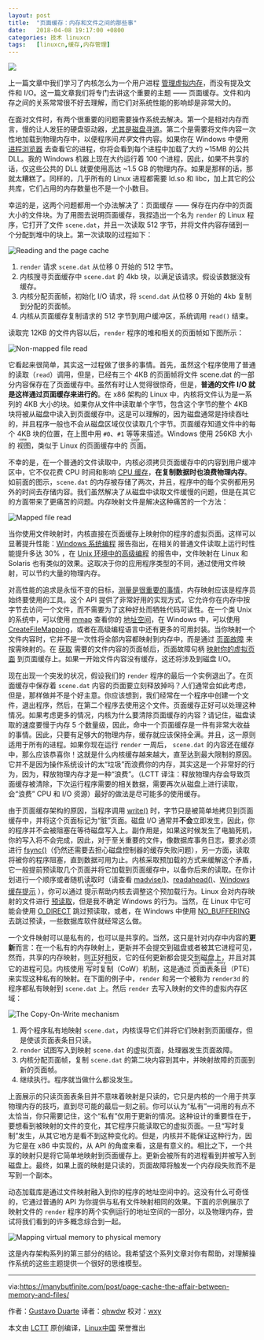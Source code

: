 ```yaml
---
layout: post
title:	"页面缓存：内存和文件之间的那些事"
date:	2018-04-08 19:17:00 +0800 
categories:	技术 linuxcn 
tags:	[linuxcn,缓存,内存管理]
---
```



![](/Asserts/Images//attachment/album/201804/08/191716biaoeie8ofpmpbgg.jpg)


上一篇文章中我们学习了内核怎么为一个用户进程 [管理虚拟内存](/article-9393-1.html)，而没有提及文件和 I/O。这一篇文章我们将专门去讲这个重要的主题 —— 页面缓存。文件和内存之间的关系常常很不好去理解，而它们对系统性能的影响却是非常大的。


在面对文件时，有两个很重要的问题需要操作系统去解决。第一个是相对内存而言，慢的让人发狂的硬盘驱动器，[尤其是磁盘寻道](https://manybutfinite.com/post/what-your-computer-does-while-you-wait)。第二个是需要将文件内容一次性地加载到物理内存中，以便程序间*共享*文件内容。如果你在 Windows 中使用 [进程浏览器](http://technet.microsoft.com/en-us/sysinternals/bb896653.aspx) 去查看它的进程，你将会看到每个进程中加载了大约 ~15MB 的公共 DLL。我的 Windows 机器上现在大约运行着 100 个进程，因此，如果不共享的话，仅这些公共的 DLL 就要使用高达 ~1.5 GB 的物理内存。如果是那样的话，那就太糟糕了。同样的，几乎所有的 Linux 进程都需要 ld.so 和 libc，加上其它的公共库，它们占用的内存数量也不是一个小数目。


幸运的是，这两个问题都用一个办法解决了：页面缓存 —— 保存在内存中的页面大小的文件块。为了用图去说明页面缓存，我捏造出一个名为 `render` 的 Linux 程序，它打开了文件 `scene.dat`，并且一次读取 512 字节，并将文件内容存储到一个分配到堆中的块上。第一次读取的过程如下：


![Reading and the page cache](/Asserts/Images//attachment/album/201804/08/191729joerpy3zx55yz5p4.png)


1. `render` 请求 `scene.dat` 从位移 0 开始的 512 字节。
2. 内核搜寻页面缓存中 `scene.dat` 的 4kb 块，以满足该请求。假设该数据没有缓存。
3. 内核分配页面帧，初始化 I/O 请求，将 `scend.dat` 从位移 0 开始的 4kb 复制到分配的页面帧。
4. 内核从页面缓存复制请求的 512 字节到用户缓冲区，系统调用 `read()` 结束。


读取完 12KB 的文件内容以后，`render` 程序的堆和相关的页面帧如下图所示：


![Non-mapped file read](/Asserts/Images//attachment/album/201804/08/191730n2u5w2u8620y801u.png)


它看起来很简单，其实这一过程做了很多的事情。首先，虽然这个程序使用了普通的读取（`read`）调用，但是，已经有三个 4KB 的页面帧将文件 scene.dat 的一部分内容保存在了页面缓存中。虽然有时让人觉得很惊奇，但是，**普通的文件 I/O 就是这样通过页面缓存来进行的**。在 x86 架构的 Linux 中，内核将文件认为是一系列的 4KB 大小的块。如果你从文件中读取单个字节，包含这个字节的整个 4KB 块将被从磁盘中读入到页面缓存中。这是可以理解的，因为磁盘通常是持续吞吐的，并且程序一般也不会从磁盘区域仅仅读取几个字节。页面缓存知道文件中的每个 4KB 块的位置，在上图中用 `#0`、`#1` 等等来描述。Windows 使用 256KB 大小的<ruby> 视图 <rt>  view </rt></ruby>，类似于 Linux 的页面缓存中的<ruby> 页面 <rt>  page </rt></ruby>。


不幸的是，在一个普通的文件读取中，内核必须拷贝页面缓存中的内容到用户缓冲区中，它不仅花费 CPU 时间和影响 [CPU 缓存](https://manybutfinite.com/post/intel-cpu-caches)，**在复制数据时也浪费物理内存**。如前面的图示，`scene.dat` 的内存被存储了两次，并且，程序中的每个实例都用另外的时间去存储内容。我们虽然解决了从磁盘中读取文件缓慢的问题，但是在其它的方面带来了更痛苦的问题。内存映射文件是解决这种痛苦的一个方法：


![Mapped file read](/Asserts/Images//attachment/album/201804/08/191731bo3efyag3o3yeyox.png)


当你使用文件映射时，内核直接在页面缓存上映射你的程序的虚拟页面。这样可以显著提升性能：[Windows 系统编程](http://www.amazon.com/Windows-Programming-Addison-Wesley-Microsoft-Technology/dp/0321256190/) 报告指出，在相关的普通文件读取上运行时性能提升多达 30% ，在 [Unix 环境中的高级编程](http://www.amazon.com/Programming-Environment-Addison-Wesley-Professional-Computing/dp/0321525949/) 的报告中，文件映射在 Linux 和 Solaris 也有类似的效果。这取决于你的应用程序类型的不同，通过使用文件映射，可以节约大量的物理内存。


对高性能的追求是永恒不变的目标，[测量是很重要的事情](https://manybutfinite.com/post/performance-is-a-science)，内存映射应该是程序员始终要使用的工具。这个 API 提供了非常好用的实现方式，它允许你在内存中按字节去访问一个文件，而不需要为了这种好处而牺牲代码可读性。在一个类 Unix 的系统中，可以使用 [mmap](http://www.kernel.org/doc/man-pages/online/pages/man2/mmap.2.html) 查看你的 [地址空间](https://manybutfinite.com/post/anatomy-of-a-program-in-memory)，在 Windows 中，可以使用 [CreateFileMapping](http://msdn.microsoft.com/en-us/library/aa366537(VS.85).aspx)，或者在高级编程语言中还有更多的可用封装。当你映射一个文件内容时，它并不是一次性将全部内容都映射到内存中，而是通过 [页面故障](http://lxr.linux.no/linux+v2.6.28/mm/memory.c#L2678) 来按需映射的。在 [获取](http://lxr.linux.no/linux+v2.6.28/mm/filemap.c#L1424) 需要的文件内容的页面帧后，页面故障句柄 [映射你的虚拟页面](http://lxr.linux.no/linux+v2.6.28/mm/memory.c#L2436) 到页面缓存上。如果一开始文件内容没有缓存，这还将涉及到磁盘 I/O。


现在出现一个突发的状况，假设我们的 `render` 程序的最后一个实例退出了。在页面缓存中保存着 `scene.dat` 内容的页面要立刻释放掉吗？人们通常会如此考虑，但是，那样做并不是个好主意。你应该想到，我们经常在一个程序中创建一个文件，退出程序，然后，在第二个程序去使用这个文件。页面缓存正好可以处理这种情况。如果考虑更多的情况，内核为什么要清除页面缓存的内容？请记住，磁盘读取的速度要慢于内存 5 个数量级，因此，命中一个页面缓存是一件有非常大收益的事情。因此，只要有足够大的物理内存，缓存就应该保持全满。并且，这一原则适用于所有的进程。如果你现在运行 `render` 一周后， `scene.dat` 的内容还在缓存中，那么应该恭喜你！这就是什么内核缓存越来越大，直至达到最大限制的原因。它并不是因为操作系统设计的太“垃圾”而浪费你的内存，其实这是一个非常好的行为，因为，释放物理内存才是一种“浪费”。（LCTT 译注：释放物理内存会导致页面缓存被清除，下次运行程序需要的相关数据，需要再次从磁盘上进行读取，会“浪费” CPU 和 I/O 资源）最好的做法是尽可能多的使用缓存。


由于页面缓存架构的原因，当程序调用 [write()](http://www.kernel.org/doc/man-pages/online/pages/man2/write.2.html) 时，字节只是被简单地拷贝到页面缓存中，并将这个页面标记为“脏”页面。磁盘 I/O 通常并**不会**立即发生，因此，你的程序并不会被阻塞在等待磁盘写入上。副作用是，如果这时候发生了电脑死机，你的写入将不会完成，因此，对于至关重要的文件，像数据库事务日志，要求必须进行 [fsync()](http://www.kernel.org/doc/man-pages/online/pages/man2/fsync.2.html)（仍然还需要去担心磁盘控制器的缓存失败问题），另一方面，读取将被你的程序阻塞，直到数据可用为止。内核采取预加载的方式来缓解这个矛盾，它一般提前预读取几个页面并将它加载到页面缓存中，以备你后来的读取。在你计划进行一个顺序或者随机读取时（请查看 [madvise()](http://www.kernel.org/doc/man-pages/online/pages/man2/madvise.2.html)、[readahead()](http://www.kernel.org/doc/man-pages/online/pages/man2/readahead.2.html)、[Windows 缓存提示](http://msdn.microsoft.com/en-us/library/aa363858(VS.85).aspx#caching_behavior) ），你可以通过<ruby> 提示 <rt>  hint </rt></ruby>帮助内核去调整这个预加载行为。Linux 会对内存映射的文件进行 [预读取](http://lxr.linux.no/linux+v2.6.28/mm/filemap.c#L1424)，但是我不确定 Windows 的行为。当然，在 Linux 中它可能会使用 [O\_DIRECT](http://www.kernel.org/doc/man-pages/online/pages/man2/open.2.html) 跳过预读取，或者，在 Windows 中使用 [NO\_BUFFERING](http://msdn.microsoft.com/en-us/library/cc644950(VS.85).aspx) 去跳过预读，一些数据库软件就经常这么做。


一个文件映射可以是私有的，也可以是共享的。当然，这只是针对内存中内容的**更新**而言：在一个私有的内存映射上，更新并不会提交到磁盘或者被其它进程可见，然而，共享的内存映射，则正好相反，它的任何更新都会提交到磁盘上，并且对其它的进程可见。内核使用<ruby> 写时复制 <rt>  copy on write </rt></ruby>（CoW）机制，这是通过<ruby> 页面表条目 <rt>  page table entry </rt></ruby>（PTE）来实现这种私有的映射。在下面的例子中，`render` 和另一个被称为 `render3d` 的程序都私有映射到 `scene.dat` 上。然后 `render` 去写入映射的文件的虚拟内存区域：


![The Copy-On-Write mechanism](/Asserts/Images//attachment/album/201804/08/191732cecjte0rprergc3s.png)


1. 两个程序私有地映射 `scene.dat`，内核误导它们并将它们映射到页面缓存，但是使该页面表条目只读。
2. `render` 试图写入到映射 `scene.dat` 的虚拟页面，处理器发生页面故障。
3. 内核分配页面帧，复制 `scene.dat` 的第二块内容到其中，并映射故障的页面到新的页面帧。
4. 继续执行。程序就当做什么都没发生。


上面展示的只读页面表条目并不意味着映射是只读的，它只是内核的一个用于共享物理内存的技巧，直到尽可能的最后一刻之前。你可以认为“私有”一词用的有点不太恰当，你只需要记住，这个“私有”仅用于更新的情况。这种设计的重要性在于，要想看到被映射的文件的变化，其它程序只能读取它的虚拟页面。一旦“写时复制”发生，从其它地方是看不到这种变化的。但是，内核并不能保证这种行为，因为它是在 x86 中实现的，从 API 的角度来看，这是有意义的。相比之下，一个共享的映射只是将它简单地映射到页面缓存上。更新会被所有的进程看到并被写入到磁盘上。最终，如果上面的映射是只读的，页面故障将触发一个内存段失败而不是写到一个副本。


动态加载库是通过文件映射融入到你的程序的地址空间中的。这没有什么可奇怪的，它通过普通的 API 为你提供与私有文件映射相同的效果。下面的示例展示了映射文件的 `render` 程序的两个实例运行的地址空间的一部分，以及物理内存，尝试将我们看到的许多概念综合到一起。


![Mapping virtual memory to physical memory](/Asserts/Images//attachment/album/201804/08/191734tx2d3xwk7kk3kdmm.png)


这是内存架构系列的第三部分的结论。我希望这个系列文章对你有帮助，对理解操作系统的这些主题提供一个很好的思维模型。




---


via:<https://manybutfinite.com/post/page-cache-the-affair-between-memory-and-files/>


作者：[Gustavo Duarte](http://duartes.org/gustavo/blog/about/) 译者：[qhwdw](https://github.com/qhwdw) 校对：[wxy](https://github.com/wxy)


本文由 [LCTT](https://github.com/LCTT/TranslateProject) 原创编译，[Linux中国](https://linux.cn/) 荣誉推出
